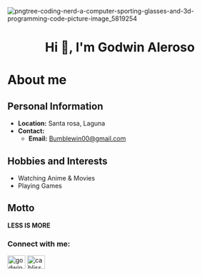 ![pngtree-coding-nerd-a-computer-sporting-glasses-and-3d-programming-code-picture-image_5819254](https://github.com/user-attachments/assets/4872c25c-03f2-43d0-8559-aa4396106532)

<h1 align="center">Hi 👋, I'm Godwin Aleroso</h1>

# About me

## Personal Information
- **Location:** Santa rosa, Laguna
- **Contact:** 
  - **Email:** Bumblewin00@gmail.com
 
## Hobbies and Interests
- Watching Anime & Movies
- Playing Games

## Motto
**LESS IS MORE**
 

<h3 align="left">Connect with me:</h3>
<p align="left">
<a href="https://fb.com/godwin aleroso" target="blank"><img align="center" src="https://raw.githubusercontent.com/rahuldkjain/github-profile-readme-generator/master/src/images/icons/Social/facebook.svg" alt="godwin aleroso" height="30" width="40" /></a>
<a href="https://instagram.com/cabliss" target="blank"><img align="center" src="https://raw.githubusercontent.com/rahuldkjain/github-profile-readme-generator/master/src/images/icons/Social/instagram.svg" alt="cabliss" height="30" width="40" /></a>
</p>
